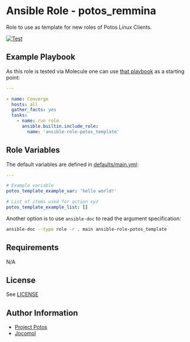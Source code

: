 
# Ansible Role - potos\_remmina

Role to use as template for new roles of Potos Linux Clients.

[![Test](https://github.com/jocomol/ansible-role-potos_template/actions/workflows/test.yml/badge.svg)](https://github.com/jocomol/ansible-role-potos_template/actions/workflows/test.yml)

## Example Playbook

As this role is tested via Molecule one can use [that
playbook](./molecule/default/converge.yml) as a starting point:

```yaml
---

- name: Converge
  hosts: all
  gather_facts: yes
  tasks:
    - name: run role
      ansible.builtin.include_role:
        name: 'ansible-role-potos_template'
```

## Role Variables

The default variables are defined in [defaults/main.yml](./defaults/main.yml):

```yaml
---

# Example variable
potos_template_example_var: 'hello world!'

# List of items used for action xyz
potos_template_example_list: []

```

Another option is to use `ansible-doc` to read the argument specification:

```sh
ansible-doc --type role -r . main ansible-role-potos_template
```

## Requirements

N/A

## License

See [LICENSE](./LICENSE)

## Author Information

- [Project Potos](https://github.com/projectpotos)
- [Jocomol](https://github.com/jocomol)
